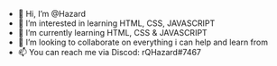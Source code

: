 - 👋 Hi, I’m @Hazard
- 👀 I’m interested in learning HTML, CSS, JAVASCRIPT
- 🌱 I’m currently learning HTML, CSS & JAVASCRIPT
- 💞️ I’m looking to collaborate on everything i can help and learn from
- 📫 You can reach me via Discod: rQHazard#7467
